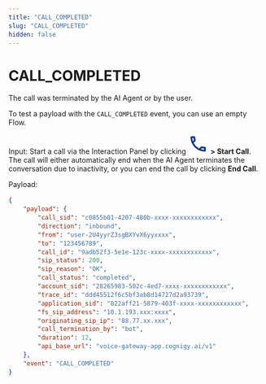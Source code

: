 ```yaml
---
title: "CALL_COMPLETED"
slug: "CALL_COMPLETED"
hidden: false
---
```


# CALL_COMPLETED

The call was terminated by the AI Agent or by the user.

To test a payload with the `CALL_COMPLETED` event, you can use an empty Flow.

Input: Start a call via the Interaction Panel by clicking ![phone](../../../_assets/icons/phone.svg) **> Start Call**. The call will either automatically end when the AI Agent terminates the conversation due to inactivity, or you can end the call by clicking **End Call**.

Payload:

```json
{
    "payload": {
        "call_sid": "c0855b01-4207-480b-xxxx-xxxxxxxxxxxx",
        "direction": "inbound",
        "from": "user-2U4yyrZ3sgBXYvX6yyxxxx",
        "to": "123456789",
        "call_id": "9adb52f3-5e1e-123c-xxxx-xxxxxxxxxxxx",
        "sip_status": 200,
        "sip_reason": "OK",
        "call_status": "completed",
        "account_sid": "28265983-502c-4ed7-xxxx-xxxxxxxxxxxx",
        "trace_id": "ddd45512f6c5bf3ab8d14727d2a93739",
        "application_sid": "822aff21-5879-403f-xxxx-xxxxxxxxxxxx",
        "fs_sip_address": "10.1.193.xxx:xxxx",
        "originating_sip_ip": "88.77.xx.xxx",
        "call_termination_by": "bot",
        "duration": 12,
        "api_base_url": "voice-gateway-app.cognigy.ai/v1"
    },
    "event": "CALL_COMPLETED"
}
```